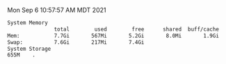 Mon Sep  6 10:57:57 AM MDT 2021
```bash
System Memory
               total        used        free      shared  buff/cache   available
Mem:           7.7Gi       567Mi       5.2Gi       8.0Mi       1.9Gi       6.7Gi
Swap:          7.6Gi       217Mi       7.4Gi
System Storage
655M	.
```
```bash
